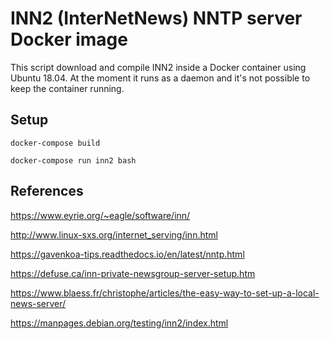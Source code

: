 
# INN2 (InterNetNews) NNTP server Docker image

This script download and compile INN2 inside a Docker container using Ubuntu 18.04. At the moment it runs as a daemon and it's not possible to keep the container running.

## Setup

``docker-compose build``

``docker-compose run inn2 bash``

## References 

https://www.eyrie.org/~eagle/software/inn/

http://www.linux-sxs.org/internet_serving/inn.html

https://gavenkoa-tips.readthedocs.io/en/latest/nntp.html

https://defuse.ca/inn-private-newsgroup-server-setup.htm

https://www.blaess.fr/christophe/articles/the-easy-way-to-set-up-a-local-news-server/

https://manpages.debian.org/testing/inn2/index.html

